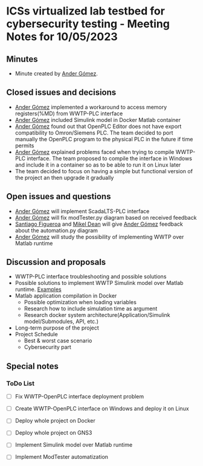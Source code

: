 # ICSs virtualized lab testbed for cybersecurity testing - Meeting Notes for 10/05/2023

## Minutes
- Minute created by [Ander Gómez](https://github.com/gomezander).

## Closed issues and decisions
- [Ander Gómez](https://github.com/gomezander) implemented a workaround to access memory registers(%MD) from WWTP-PLC interface
- [Ander Gómez](https://github.com/gomezander) included Simulink model in Docker Matlab container
- [Ander Gómez](https://github.com/gomezander) found out that OpenPLC Editor does  not have export compatibility to Omron/Siemens PLC. The team decided to port manually the OpenPLC program to the physical PLC in the future if time permits
- [Ander Gómez](https://github.com/gomezander) explained problems faced when trying to compile WWTP-PLC interface. The team proposed to compile the interface in Windows and include it in a container so as to be able to run it on Linux later
- The team decided to focus on having a simple but functional version of the project an then upgrade it gradually

## Open issues and questions
- [Ander Gómez](https://github.com/gomezander) will implement ScadaLTS-PLC interface
- [Ander Gómez](https://github.com/gomezander) will fix modTester.py diagram based on received feedback
- [Santiago Figueroa](https://github.com/sfl0r3nz05) and [Mikel Dean](mdeanoses@ceit.es) will give [Ander Gómez](https://github.com/gomezander) feedback about the automation.py diagram
- [Ander Gómez](https://github.com/gomezander) will study the possibility of implementing WWTP over Matlab runtime


## Discussion and proposals
- WWTP-PLC interface troubleshooting and possible solutions
- Possible solutions to implement WWTP Simulink model over Matlab runtime. [Examples](https://github.com/sfl0r3nz05/DepSimModStandAppDocker)
- Matlab application compilation in Docker
    - Possible optimization when loading variables
    - Research how to include simulation time as argument
    - Research docker system architecture(Application/Simulink model/Submodules, API, etc.)
- Long-term purpose of the project
- Project Schedule
  - Best & worst case scenario
  - Cybersecurity part

## Special notes

### ToDo List

- [ ] Fix WWTP-OpenPLC interface deployment problem
- [ ] Create WWTP-OpenPLC interface on Windows and deploy it on Linux
- [ ] Deploy whole project on Docker
- [ ] Deploy whole project on GNS3
- [ ] Implement Simulink model over Matlab runtime
- [ ] Implement ModTester automatization



